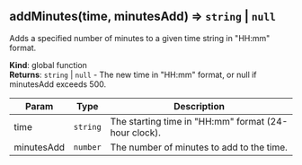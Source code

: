 <a name="addMinutes"></a>

## addMinutes(time, minutesAdd) ⇒ <code>string</code> \| <code>null</code>
Adds a specified number of minutes to a given time string in "HH:mm" format.

**Kind**: global function  
**Returns**: <code>string</code> \| <code>null</code> - The new time in "HH:mm" format, or null if minutesAdd exceeds 500.  

| Param | Type | Description |
| --- | --- | --- |
| time | <code>string</code> | The starting time in "HH:mm" format (24-hour clock). |
| minutesAdd | <code>number</code> | The number of minutes to add to the time. |

